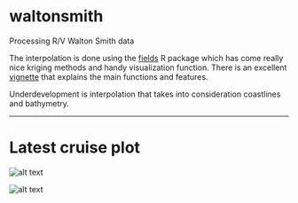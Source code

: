 # waltonsmith
Processing R/V Walton Smith data

The interpolation is done using the [fields](https://cran.r-project.org/web/packages/fields/index.html) R package which has come really nice kriging methods and handy visualization function. There is an excellent [vignette](https://github.com/NCAR/fields/blob/master/fieldsVignette.pdf) that explains the main functions and features.

Underdevelopment is interpolation that takes into consideration coastlines and bathymetry.

---

# Latest cruise plot

![alt text](https://github.com/imaginaryfish/waltonsmith/blob/main/figures/latest_underway.png "latest underway data")

![alt text](https://github.com/imaginaryfish/waltonsmith/blob/main/figures/latest_bottom2.png "latest bottom data")